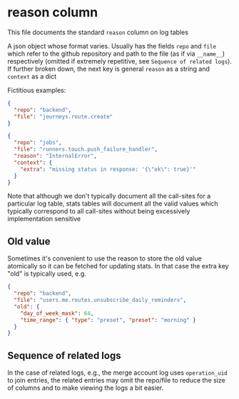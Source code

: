 # reason column

This file documents the standard `reason` column on log tables

A json object whose format varies. Usually has the fields `repo` and `file` which
refer to the github repository and path to the file (as if via `__name__`)
respectively (omitted if extremely repetitive, see `Sequence of related logs`).
If further broken down, the next key is general `reason` as a string and
`context` as a dict

Fictitious examples:

```json
{
  "repo": "backend",
  "file": "journeys.route.create"
}
```

```json
{
  "repo": "jobs",
  "file": "runners.touch.push_failure_handler",
  "reason": "InternalError",
  "context": {
    "extra": "missing status in response: '{\"ok\": true}'"
  }
}
```

Note that although we don't typically document all the call-sites
for a particular log table, stats tables will document all the
valid values which typically correspond to all call-sites without
being excessively implementation sensitive

## Old value

Sometimes it's convenient to use the reason to store the old value
atomically so it can be fetched for updating stats. In that case
the extra key "old" is typically used, e.g.

```json
{
  "repo": "backend",
  "file": "users.me.routes.unsubscribe_daily_reminders",
  "old": {
    "day_of_week_mask": 64,
    "time_range": { "type": "preset", "preset": "morning" }
  }
}
```

## Sequence of related logs

In the case of related logs, e.g., the merge account log uses `operation_uid` to
join entries, the related entries may omit the repo/file to reduce the size of
columns and to make viewing the logs a bit easier.
